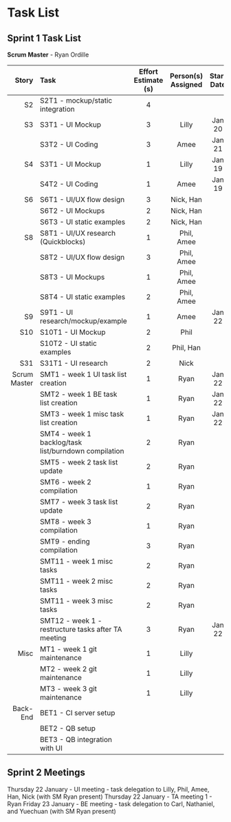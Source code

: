 # Task List
## Sprint 1 Task List

**Scrum Master** - Ryan Ordille

| Story        | Task             | Effort Estimate (s) | Person(s) Assigned | Start Date | End Date | Actual Effort |
| -----------: | :--------------- | :---------------------: | :----------------: | :--------: | :------: | :-----------: |
| S2           | S2T1 - mockup/static integration | 4 | | | | |
| S3           | S3T1 - UI Mockup | 3 | Lilly |Jan 20 | Jan 22|3|
|              | S3T2 - UI Coding | 3 | Amee | Jan 21 | Jan 23 | 3 |
| S4           | S3T1 - UI Mockup | 1 | Lilly | Jan 19 | Jan 19 | 1  |
|              | S4T2 - UI Coding | 1 | Amee | Jan 19 | Jan 19 | 1  |
| S6           | S6T1 - UI/UX flow design | 3 | Nick, Han | | | |
|              | S6T2 - UI Mockups | 2 | Nick, Han | | | |
|              | S6T3 - UI static examples | 2 | Nick, Han | | | |
| S8           | S8T1 - UI/UX research (Quickblocks) | 1  | Phil, Amee | | | |
|              | S8T2 - UI/UX flow design | 3 | Phil, Amee | | | |
|              | S8T3 - UI Mockups | 1  | Phil, Amee | | | |
|              | S8T4 - UI static examples | 2 | Phil, Amee | | | |
| S9           | S9T1 - UI research/mockup/example | 1 | Amee | Jan 22 | Jan 22 | 1 |
| S10          | S10T1 - UI Mockup | 2 | Phil | | | |
|              | S10T2 - UI static examples | 2 | Phil, Han | | | |
| S31          | S31T1 - UI research | 2 | Nick | | | |
| Scrum Master | SMT1 - week 1 UI task list creation | 1 | Ryan | Jan 22 | Jan 22 | 1  |
|              | SMT2 - week 1 BE task list creation | 1 | Ryan | Jan 22 | | |
|              | SMT3 - week 1 misc task list creation | 1 | Ryan | Jan 22 | | |
|              | SMT4 - week 1 backlog/task list/burndown compilation | 2 | Ryan | | | |
|              | SMT5 - week 2 task list update | 2 | Ryan | | | |
|              | SMT6 - week 2 compilation | 1 | Ryan | | | |
|              | SMT7 - week 3 task list update | 2 | Ryan | | | |
|              | SMT8 - week 3 compilation | 1 | Ryan | | | |
|              | SMT9 - ending compilation | 3 | Ryan | | | |
|              | SMT11 - week 1 misc tasks | 2 | Ryan | | | |
|              | SMT11 - week 2 misc tasks | 2 | Ryan | | | |
|              | SMT11 - week 3 misc tasks | 2 | Ryan | | | |
|              | SMT12 - week 1 - restructure tasks after TA meeting | 3 | Ryan | Jan 22 | | |
| Misc         | MT1 - week 1 git maintenance | 1 | Lilly | | | |
|              | MT2 - week 2 git maintenance | 1 | Lilly | | | |
|              | MT3 - week 3 git maintenance | 1 | Lilly | | | |
| Back-End     | BET1 - CI server setup | | | | | |
|              | BET2 - QB setup | | | | | |
|              | BET3 - QB integration with UI | | | | | |

## Sprint 2 Meetings

Thursday 22 January - UI meeting - task delegation to Lilly, Phil, Amee, Han, Nick (with SM Ryan present)
Thursday 22 January - TA meeting 1 - Ryan
Friday 23 January - BE meeting - task delegation to Carl, Nathaniel, and Yuechuan (with SM Ryan present)
